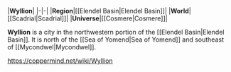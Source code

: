 |**Wyllion**|
|-|-|
|**Region**|[[Elendel Basin\|Elendel Basin]]|
|**World**|[[Scadrial\|Scadrial]]|
|**Universe**|[[Cosmere\|Cosmere]]|

**Wyllion** is a city in the northwestern portion of the [[Elendel Basin\|Elendel Basin]]. It is north of the [[Sea of Yomend\|Sea of Yomend]] and southeast of [[Mycondwel\|Mycondwel]].



https://coppermind.net/wiki/Wyllion